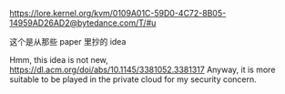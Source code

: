 https://lore.kernel.org/kvm/0109A01C-59D0-4C72-8B05-14959AD26AD2@bytedance.com/T/#u

这个是从那些 paper 里抄的 idea


Hmm, this idea is not new, https://dl.acm.org/doi/abs/10.1145/3381052.3381317 Anyway, it is more suitable to be played in the private cloud for my security concern.